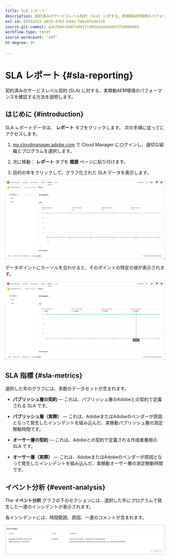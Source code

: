 ```yaml
---
title: SLA レポート
description: 契約済みのサービスレベル契約 (SLA) に対する、実稼動AEM環境のパフォーマンスを確認する方法を説明します。
exl-id: 03932415-a029-4703-b44a-f86a87edb328
source-git-commit: a3e79441d46fa961fcd05ea54e84957754890d69
workflow-type: tm+mt
source-wordcount: '247'
ht-degree: 9%

---
```



# SLA レポート {#sla-reporting}

契約済みのサービスレベル契約 (SLA) に対する、実稼動AEM環境のパフォーマンスを確認する方法を説明します。

## はじめに {#introduction}

SLA レポートデータは、 **レポート** タブをクリックします。 次の手順に従ってにアクセスします。

1. [my.cloudmanager.adobe.com](https://my.cloudmanager.adobe.com/) で Cloud Manager にログインし、適切な組織とプログラムを選択します。

1. 次に移動： **レポート** タブを **概要** ページに貼り付けます。

1. 目的の年をクリックして、グラフ化された SLA データを表示します。

![SLA グラフの例](assets/sla-reporting-1.png)

データポイントにカーソルを合わせると、そのポイントの特定の値が表示されます。

![詳細データの表示](assets/sla-reporting-b.png)

## SLA 指標 {#sla-metrics}

選択した年のグラフには、多数のデータセットが含まれます。

* **パブリッシュ層の契約**  — これは、パブリッシュ層のAdobeとの契約で定義される SLA です。

* **パブリッシュ層（実際）**  — これは、AdobeまたはAdobeのベンダーが原因となって発生したインシデントを組み込んだ、実稼動パブリッシュ層の測定稼動時間です。

* **オーサー層の契約**  — これは、Adobeとの契約で定義される作成者層用の SLA です。

* **オーサー層（実際）**  — これは、AdobeまたはAdobeのベンダーが原因となって発生したインシデントを組み込んだ、実稼動オーサー層の測定稼動時間です。

## イベント分析 {#event-analysis}

The **イベント分析** グラフの下のセクションには、選択した年にプログラムで発生した一連のインシデントが表示されます。

各インシデントには、時間範囲、原因、一連のコメントが含まれます。

![イベント分析の例](assets/sla-reporting-c.png)
